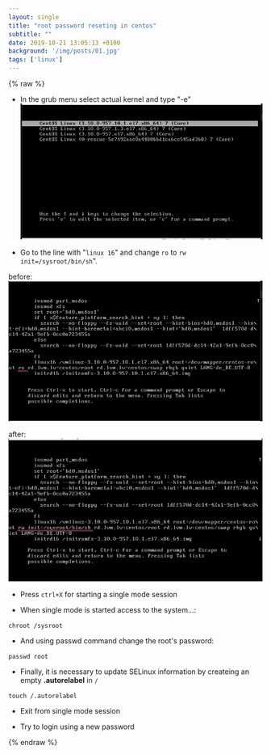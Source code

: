 ```yaml
---
layout: single
title: "root password reseting in centos"
subtitle: ""
date: 2019-10-21 13:05:13 +0100
background: '/img/posts/01.jpg'
tags: ['linux']
---
```


{% raw %}

* In the grub menu select actual kernel and type "-e"
![IMAGE](../images/reseting-root-password/pic-1.png)

* Go to the line with "``linux 16``" and change ``ro`` to ``rw init=/sysroot/bin/sh``". 

before:
![IMAGE](../images/reseting-root-password/pic-2.png)

after: 
![IMAGE](../images/reseting-root-password/pic-3.png)


* Press ``ctrl+X`` for starting a single mode session

* When single mode is started access to the system...:
````
chroot /sysroot
````

* And using passwd command change the root's password:
````
passwd root
````

* Finally, it is necessary to update SELinux information by createing an empty **.autorelabel** in ``/``
````
touch /.autorelabel
````

* Exit from single mode session
   
* Try to login using a new password

{% endraw %}
